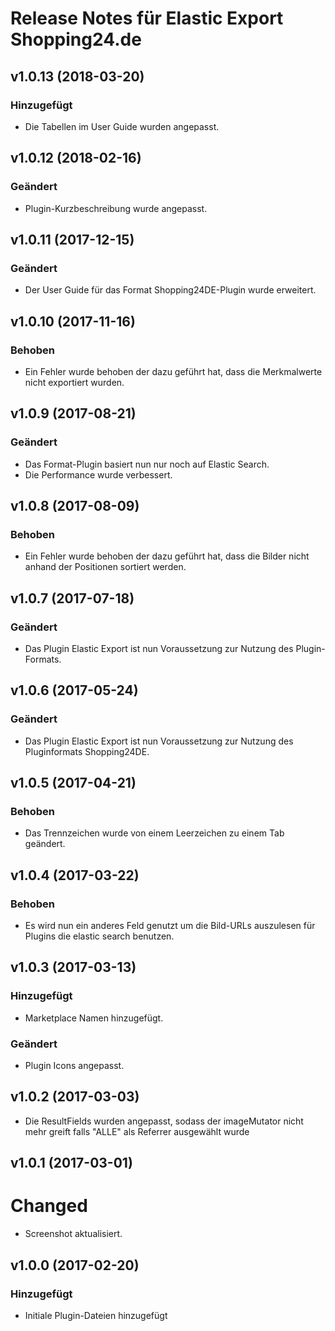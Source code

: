 # Release Notes für Elastic Export Shopping24.de

## v1.0.13 (2018-03-20)

### Hinzugefügt
- Die Tabellen im User Guide wurden angepasst.

## v1.0.12 (2018-02-16)

### Geändert
- Plugin-Kurzbeschreibung wurde angepasst.

## v1.0.11 (2017-12-15)  

### Geändert 
- Der User Guide für das Format Shopping24DE-Plugin wurde erweitert.

## v1.0.10 (2017-11-16)  

### Behoben 
- Ein Fehler wurde behoben der dazu geführt hat, dass die Merkmalwerte nicht exportiert wurden.

## v1.0.9 (2017-08-21)

### Geändert
- Das Format-Plugin basiert nun nur noch auf Elastic Search.
- Die Performance wurde verbessert.

## v1.0.8 (2017-08-09)  

### Behoben 
- Ein Fehler wurde behoben der dazu geführt hat, dass die Bilder nicht anhand der Positionen sortiert werden.

## v1.0.7 (2017-07-18)  

### Geändert 
- Das Plugin Elastic Export ist nun Voraussetzung zur Nutzung des Plugin-Formats.

## v1.0.6 (2017-05-24)

### Geändert
- Das Plugin Elastic Export ist nun Voraussetzung zur Nutzung des Pluginformats Shopping24DE.

## v1.0.5 (2017-04-21)

### Behoben
- Das Trennzeichen wurde von einem Leerzeichen zu einem Tab geändert.

## v1.0.4 (2017-03-22)

### Behoben
- Es wird nun ein anderes Feld genutzt um die Bild-URLs auszulesen für Plugins die elastic search benutzen.

## v1.0.3 (2017-03-13)

### Hinzugefügt
- Marketplace Namen hinzugefügt.

### Geändert
- Plugin Icons angepasst.

## v1.0.2 (2017-03-03)
- Die ResultFields wurden angepasst, sodass der imageMutator nicht mehr greift falls "ALLE" als Referrer ausgewählt wurde

## v1.0.1 (2017-03-01)

# Changed
- Screenshot aktualisiert.

## v1.0.0 (2017-02-20)

### Hinzugefügt
- Initiale Plugin-Dateien hinzugefügt
